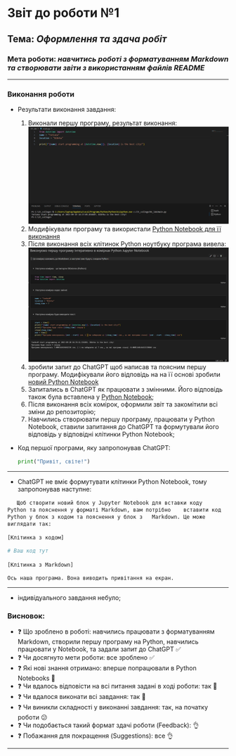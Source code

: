 # Звіт до роботи №1
## Тема: _Оформлення та здача робіт_
### Мета роботи: _навчитись роботі з форматуванням Markdown та створювати звіти з використанням файлів README_
---
### Виконання роботи
- Результати виконання завдання:
    1. Виконали першу програму, результат виконання: ![alt](pctr_1.png)
    1. Модифікували програму та використали [Python Notebook для її виконання](nb.ipynb)
    1. Після виконання всіх клітинок Python ноутбуку програма вивела: ![alt](pctr_2.png)
    1. зробили запит до ChatGPT щоб написав та поясним першу програму. Модифікували його відповідь на на її основі зробили [новий Python Notebook](ai.ipynb)
    1. Запитались в ChatGPT як працювати з змінними. Його відповідь також була вставлена у [Python Notebook](ai.ipynb);
    1. Після виконання всіх комірок, оформили звіт та закомітили всі зміни до репозиторію;
    1. Навчились створювати першу програму, працювати у Python Notebook, ставили запитання до ChatGPT та формутували його відповідь у відповідні клітинки Python Notebook;

- Код першої програми, яку запропонував ChatGPT:
     ```python
    print("Привіт, світе!")
---
- ChatGPT не вміє формутувати клітинки Python Notebook, тому запропонував наступне:

 ```text
    Щоб створити новий блок у Jupyter Notebook для вставки коду     Python та пояснення у форматі Markdown, вам потрібно    вставити код Python у блок з кодом та пояснення у блок з   Markdown. Це може виглядати так:
```
 `[Клітинка з кодом]`
 ```python
 # Ваш код тут
 ```
 `[Клітинка з Markdown]`
 ```
 Ось наша програма. Вона виводить привітання на екран.
 ```
 ---
 -  індивідуального завдання небуло;

 ### Висновок:
 - :question: Що зроблено в роботі: навчились працювати з форматуванням Markdown, створили першу програму на Python, навчились працювати у Notebook, та задали запит до ChatGPT :white_check_mark:
- :question: Чи досягнуто мети роботи: все зроблено :white_check_mark:
- :question: Які нові знання отримано: вперше попрацювали в Python Notebooks :notebook_with_decorative_cover:
- :question: Чи вдалось відповісти на всі питання задані в ході роботи: так :100:
- :question: Чи вдалося виконати всі завдання: так :100:
- :question: Чи виникли складності у виконанні завдання: так, на початку роботи :confused:
- :question: Чи подобається такий формат здачі роботи (Feedback): :ok_hand:
- :question: Побажання для покращення (Suggestions): все :ok_hand:
---